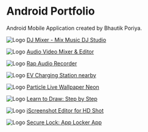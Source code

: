 
# Android Portfolio

Android Mobile Application created by Bhautik Poriya. 

![Logo](https://play-lh.googleusercontent.com/2S5PLtiuP0wD2R6_LLazWlNLe0hKtOANwp8Up0cYpQzrBK5II7w6B05ecDtFatCFGhxW=w240-h480-rw) 
<a href="https://play.google.com/store/apps/details?id=com.djmixersoundpro.djmusicmixerstudio">DJ Mixer - Mix Music DJ Studio</a>

![Logo](https://play-lh.googleusercontent.com/ncF1gD6eMcX5V6NeCoCp9GfgbU_8PUWlPOCxTX9X5EIRod98mKMS2VM7TQ8NQpCC-t8=w240-h480-rw) 
<a href="https://play.google.com/store/apps/details?id=com.audiovideomixer.videocuttermusicplayer">Audio Video Mixer & Editor </a>

![Logo](https://play-lh.googleusercontent.com/-AdTMYhYCd6sBEamskme4UufEA5TVgAeRvhTZfSBsJuz3CWdPQAzw76O2eJl49NBh-s=w240-h480-rw) 
<a href="https://play.google.com/store/apps/details?id=com.singrapsong.rapmakerpro">Rap Audio Recorder</a>

![Logo](https://play-lh.googleusercontent.com/0LLaYyednbbCYk6psota8N1dZEiyoqrJoKX-HPkY8Zb-iEmIP3NP9yDo1Nlbk7ta4YQ=w240-h480-rw) 
<a href="https://play.google.com/store/apps/details?id=com.evstation.evchargingstation">EV Charging Station nearby</a>

![Logo](https://play-lh.googleusercontent.com/lxpKY0bj1FctDKj9Tmy_lOtLgFhi1G0Q19YgqGMonA-MztcVJT7o3_FdZ78r09QE2eFp=w240-h480-rw) 
<a href="https://play.google.com/store/apps/details?id=com.particlelivewallpaperrandomlymoving.livewallpaperplay">Particle Live Wallpaper Neon</a>

![Logo](https://play-lh.googleusercontent.com/dbvKW7c0wKi1BIVtNFzw-8WchbY0h7Pr-hB7mT8lmTXJ6kUNqVjOZyXF2_WBtPuEdIO6=w240-h480-rw) 
<a href="https://play.google.com/store/apps/details?id=com.learntodrawanime.drawstepbystep">Learn to Draw: Step by Step</a>

![Logo](https://play-lh.googleusercontent.com/VJCLuUWqhix2Xewrn8OoOyO7Gv_CStshD-fXP8Gl3F6R4lnfpnf7gJQHBggkdrfBLUE=w240-h480-rw) 
<a href="https://play.google.com/store/apps/details?id=com.iscreenshoteditor.iphotoeditorpro">iScreenshot Editor for HD Shot</a>

![Logo](https://play-lh.googleusercontent.com/3gUJahJLoWD1CvATj2Ts_GNzUoAfHcto4N-KpZGi-sWrB2IB2imzgzok0kot9OKrmA=w240-h480-rw) 
<a href="https://play.google.com/store/apps/details?id=com.allapplock.lockappspinlock">Secure Lock: App Locker App</a>
